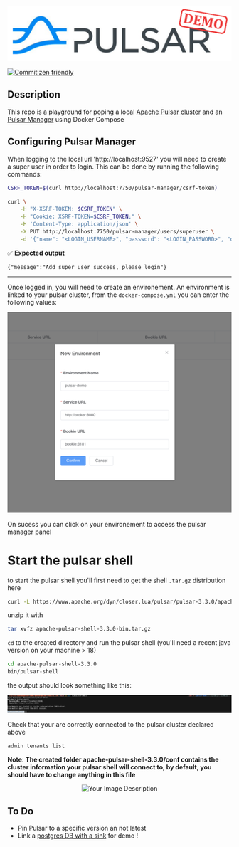 <p align="center">
  <img src="/img/pulsar-demo.png" alt="pulsar logo">
</p>

[![Commitizen friendly](https://img.shields.io/badge/commitizen-friendly-brightgreen.svg)](http://commitizen.github.io/cz-cli/)

## Description

This repo is a playground for poping a local [Apache Pulsar cluster](https://pulsar.apache.org/) and an [Pulsar Manager](https://github.com/apache/pulsar-manager) using Docker Compose


## Configuring Pulsar Manager

When logging to the local url 'http://localhost:9527' you will need to create a super user in order to login. This can be done by running the following commands:
```bash
CSRF_TOKEN=$(curl http://localhost:7750/pulsar-manager/csrf-token) 
```
```bash
curl \
    -H "X-XSRF-TOKEN: $CSRF_TOKEN" \
    -H "Cookie: XSRF-TOKEN=$CSRF_TOKEN;" \
    -H 'Content-Type: application/json' \
    -X PUT http://localhost:7750/pulsar-manager/users/superuser \
    -d '{"name": "<LOGIN_USERNAME>", "password": "<LOGIN_PASSWORD>", "description": "test", "email": "username@test.org"}'
```

:white_check_mark: **Expected output**
```
{"message":"Add super user success, please login"}
```

-------

Once logged in, you will need to create an environement. An environment is linked to your pulsar cluster, from the `docker-compose.yml` you can enter the following values:

<p align="center">
  <img src="/img/pulsar_manager_login_params.png" alt="Your Image Description">
</p>

On sucess you can click on your environement to access the pulsar manager panel


# Start the pulsar shell

to start the pulsar shell you'll first need to get the shell `.tar.gz` distribution here
```bash
curl -L https://www.apache.org/dyn/closer.lua/pulsar/pulsar-3.3.0/apache-pulsar-shell-3.3.0-bin.tar.gz\?action\=download -o apache-pulsar-shell-3.3.0-bin.tar.gz
```

unzip it with
```bash
tar xvfz apache-pulsar-shell-3.3.0-bin.tar.gz 
```

`cd` to the created directory and run the pulsar shell (you'll need a recent java version on your machine > 18)

```bash
cd apache-pulsar-shell-3.3.0
bin/pulsar-shell
```

the output should look something like this:
<p align="center">
  <img src="/img/pulsar-shell-live.png" alt="Your Image Description">
</p>

Check that your are correctly connected to the pulsar cluster declared above
```bash
admin tenants list
````
**Note**: __The created folder apache-pulsar-shell-3.3.0/conf contains the cluster information your pulsar shell will connect to, by default, you should have to change anything in this file__

<p align="center">
  <img src="/img/pulsar-shell-tenants-list.png" alt="Your Image Description">
</p>


## To Do

- Pin Pulsar to a specific version an not latest
- Link a [postgres DB with a sink](https://pulsar.apache.org/docs/next/io-jdbc-sink/) for demo !